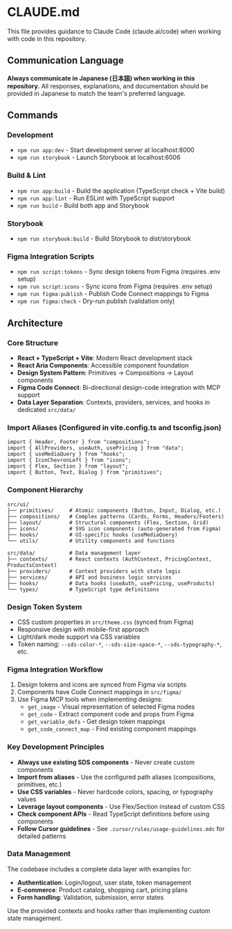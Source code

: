 # CLAUDE.md

This file provides guidance to Claude Code (claude.ai/code) when working with code in this repository.

## Communication Language

**Always communicate in Japanese (日本語) when working in this repository.** All responses, explanations, and documentation should be provided in Japanese to match the team's preferred language.

## Commands

### Development
- `npm run app:dev` - Start development server at localhost:8000
- `npm run storybook` - Launch Storybook at localhost:6006

### Build & Lint
- `npm run app:build` - Build the application (TypeScript check + Vite build)
- `npm run app:lint` - Run ESLint with TypeScript support
- `npm run build` - Build both app and Storybook

### Storybook
- `npm run storybook:build` - Build Storybook to dist/storybook

### Figma Integration Scripts
- `npm run script:tokens` - Sync design tokens from Figma (requires .env setup)
- `npm run script:icons` - Sync icons from Figma (requires .env setup)
- `npm run figma:publish` - Publish Code Connect mappings to Figma
- `npm run figma:check` - Dry-run publish (validation only)

## Architecture

### Core Structure
- **React + TypeScript + Vite**: Modern React development stack
- **React Aria Components**: Accessible component foundation
- **Design System Pattern**: Primitives → Compositions → Layout components
- **Figma Code Connect**: Bi-directional design-code integration with MCP support
- **Data Layer Separation**: Contexts, providers, services, and hooks in dedicated `src/data/`

### Import Aliases (Configured in vite.config.ts and tsconfig.json)
```tsx
import { Header, Footer } from "compositions";
import { AllProviders, useAuth, usePricing } from "data";
import { useMediaQuery } from "hooks";
import { IconChevronLeft } from "icons";
import { Flex, Section } from "layout";
import { Button, Text, Dialog } from "primitives";
```

### Component Hierarchy
```
src/ui/
├── primitives/     # Atomic components (Button, Input, Dialog, etc.)
├── compositions/   # Complex patterns (Cards, Forms, Headers/Footers)  
├── layout/         # Structural components (Flex, Section, Grid)
├── icons/          # SVG icon components (auto-generated from Figma)
├── hooks/          # UI-specific hooks (useMediaQuery)
└── utils/          # Utility components and functions

src/data/           # Data management layer
├── contexts/       # React contexts (AuthContext, PricingContext, ProductsContext)
├── providers/      # Context providers with state logic
├── services/       # API and business logic services
├── hooks/          # Data hooks (useAuth, usePricing, useProducts)
└── types/          # TypeScript type definitions
```

### Design Token System
- CSS custom properties in `src/theme.css` (synced from Figma)
- Responsive design with mobile-first approach
- Light/dark mode support via CSS variables
- Token naming: `--sds-color-*`, `--sds-size-space-*`, `--sds-typography-*`, etc.

### Figma Integration Workflow
1. Design tokens and icons are synced from Figma via scripts
2. Components have Code Connect mappings in `src/figma/`
3. Use Figma MCP tools when implementing designs:
   - `get_image` - Visual representation of selected Figma nodes
   - `get_code` - Extract component code and props from Figma
   - `get_variable_defs` - Get design token mappings
   - `get_code_connect_map` - Find existing component mappings

### Key Development Principles
- **Always use existing SDS components** - Never create custom components
- **Import from aliases** - Use the configured path aliases (compositions, primitives, etc.)
- **Use CSS variables** - Never hardcode colors, spacing, or typography values
- **Leverage layout components** - Use Flex/Section instead of custom CSS
- **Check component APIs** - Read TypeScript definitions before using components
- **Follow Cursor guidelines** - See `.cursor/rules/usage-guidelines.mdc` for detailed patterns

### Data Management
The codebase includes a complete data layer with examples for:
- **Authentication**: Login/logout, user state, token management
- **E-commerce**: Product catalog, shopping cart, pricing plans
- **Form handling**: Validation, submission, error states

Use the provided contexts and hooks rather than implementing custom state management.